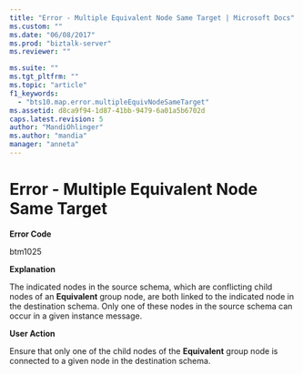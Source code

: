 ```yaml
---
title: "Error - Multiple Equivalent Node Same Target | Microsoft Docs"
ms.custom: ""
ms.date: "06/08/2017"
ms.prod: "biztalk-server"
ms.reviewer: ""

ms.suite: ""
ms.tgt_pltfrm: ""
ms.topic: "article"
f1_keywords: 
  - "bts10.map.error.multipleEquivNodeSameTarget"
ms.assetid: d8ca9f94-1d87-41bb-9479-6a01a5b6702d
caps.latest.revision: 5
author: "MandiOhlinger"
ms.author: "mandia"
manager: "anneta"
---
```

# Error - Multiple Equivalent Node Same Target
**Error Code**  
  
 btm1025  
  
 **Explanation**  
  
 The indicated nodes in the source schema, which are conflicting child nodes of an **Equivalent** group node, are both linked to the indicated node in the destination schema. Only one of these nodes in the source schema can occur in a given instance message.  
  
 **User Action**  
  
 Ensure that only one of the child nodes of the **Equivalent** group node is connected to a given node in the destination schema.
